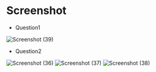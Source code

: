 # Screenshot 
  * Question1
  
  ![Screenshot (39)](https://user-images.githubusercontent.com/79587101/235310170-4227b522-6438-40cd-ac95-d97d3624bcac.png)

 
 
 * Question2

![Screenshot (36)](https://user-images.githubusercontent.com/79587101/235310195-ff9b4a4b-7948-4489-9427-95a0a2c46e7e.png)
![Screenshot (37)](https://user-images.githubusercontent.com/79587101/235310204-0b92b2d3-d7fc-4641-8e61-cfd0c2d8f9a3.png)
![Screenshot (38)](https://user-images.githubusercontent.com/79587101/235310210-ca530cf1-3c3c-4113-9662-06f700e4317b.png)


